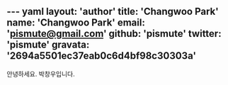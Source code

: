 --- yaml
layout: 'author'
title: 'Changwoo Park'
name: 'Changwoo Park'
email: 'pismute@gmail.com'
github: 'pismute'
twitter: 'pismute'
gravata: '2694a5501ec37eab0c6d4bf98c30303a'
---

안녕하세요. 박창우입니다.

